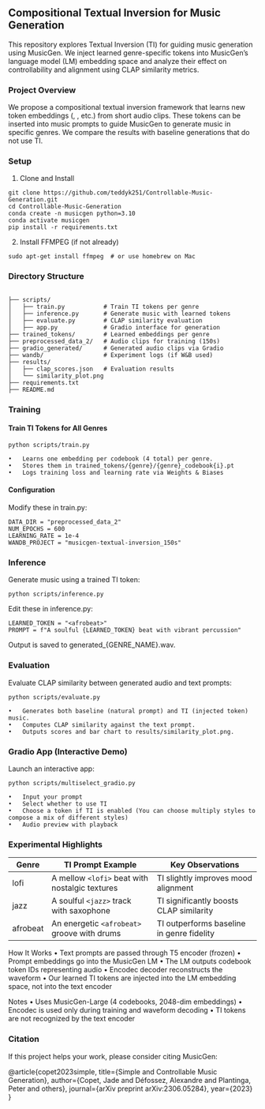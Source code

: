 ## Compositional Textual Inversion for Music Generation

This repository explores Textual Inversion (TI) for guiding music generation using MusicGen. We inject learned genre-specific tokens into MusicGen’s language model (LM) embedding space and analyze their effect on controllability and alignment using CLAP similarity metrics.


### Project Overview

We propose a compositional textual inversion framework that learns new token embeddings (<lofi>, <jazz>, etc.) from short audio clips. These tokens can be inserted into music prompts to guide MusicGen to generate music in specific genres. We compare the results with baseline generations that do not use TI.


### Setup

1. Clone and Install

```
git clone https://github.com/teddyk251/Controllable-Music-Generation.git
cd Controllable-Music-Generation
conda create -n musicgen python=3.10
conda activate musicgen
pip install -r requirements.txt
```

2. Install FFMPEG (if not already)

```sudo apt-get install ffmpeg  # or use homebrew on Mac```

### Directory Structure

<pre><code>
├── scripts/
│   ├── train.py           # Train TI tokens per genre
│   ├── inference.py       # Generate music with learned tokens
│   ├── evaluate.py        # CLAP similarity evaluation
│   ├── app.py             # Gradio interface for generation
├── trained_tokens/        # Learned embeddings per genre
├── preprocessed_data_2/   # Audio clips for training (150s)
├── gradio_generated/      # Generated audio clips via Gradio
├── wandb/                 # Experiment logs (if W&B used)
├── results/
│   ├── clap_scores.json   # Evaluation results
│   └── similarity_plot.png
├── requirements.txt
├── README.md
</code></pre>



### Training

#### Train TI Tokens for All Genres

```python scripts/train.py```

	•	Learns one embedding per codebook (4 total) per genre.
	•	Stores them in trained_tokens/{genre}/{genre}_codebook{i}.pt
	•	Logs training loss and learning rate via Weights & Biases

#### Configuration

Modify these in train.py:
```
DATA_DIR = "preprocessed_data_2"
NUM_EPOCHS = 600
LEARNING_RATE = 1e-4
WANDB_PROJECT = "musicgen-textual-inversion_150s"
```





### Inference

Generate music using a trained TI token:

```python scripts/inference.py```

Edit these in inference.py:

```GENRE_NAME = "afrobeat"
LEARNED_TOKEN = "<afrobeat>"
PROMPT = f"A soulful {LEARNED_TOKEN} beat with vibrant percussion"
```

Output is saved to generated_{GENRE_NAME}.wav.



### Evaluation

Evaluate CLAP similarity between generated audio and text prompts:

```python scripts/evaluate.py```

	•	Generates both baseline (natural prompt) and TI (injected token) music.
	•	Computes CLAP similarity against the text prompt.
	•	Outputs scores and bar chart to results/similarity_plot.png.



### Gradio App (Interactive Demo)

Launch an interactive app:

```python scripts/multiselect_gradio.py```

	•	Input your prompt
	•	Select whether to use TI
	•	Choose a token if TI is enabled (You can choose multiply styles to compose a mix of different styles)
	•	Audio preview with playback



### Experimental Highlights

| Genre     | TI Prompt Example                                | Key Observations                            |
|-----------|--------------------------------------------------|---------------------------------------------|
| lofi      | A mellow `<lofi>` beat with nostalgic textures   | TI slightly improves mood alignment         |
| jazz      | A soulful `<jazz>` track with saxophone          | TI significantly boosts CLAP similarity     |
| afrobeat  | An energetic `<afrobeat>` groove with drums      | TI outperforms baseline in genre fidelity   |




How It Works
	•	Text prompts are passed through T5 encoder (frozen)
	•	Prompt embeddings go into the MusicGen LM
	•	The LM outputs codebook token IDs representing audio
	•	Encodec decoder reconstructs the waveform
	•	Our learned TI tokens are injected into the LM embedding space, not into the text encoder



Notes
	•	Uses MusicGen-Large (4 codebooks, 2048-dim embeddings)
	•	Encodec is used only during training and waveform decoding
	•	TI tokens are not recognized by the text encoder



### Citation

If this project helps your work, please consider citing MusicGen:

@article{copet2023simple,
  title={Simple and Controllable Music Generation},
  author={Copet, Jade and Défossez, Alexandre and Plantinga, Peter and others},
  journal={arXiv preprint arXiv:2306.05284},
  year={2023}
}

